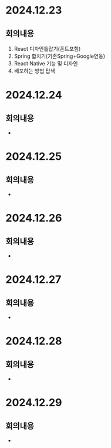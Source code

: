 # 2024.12.23
## 회의내용

1. React 디자인틀잡기(폰트포함)
2. Spring 합치기(기존Spring+Google연동)
3. React Native 기능 및 디자인
4. 배포하는 방법 탑색

# 2024.12.24
## 회의내용

-

# 2024.12.25
## 회의내용

-

# 2024.12.26
## 회의내용

-

# 2024.12.27
## 회의내용

-

# 2024.12.28
## 회의내용

-

# 2024.12.29
## 회의내용

-

